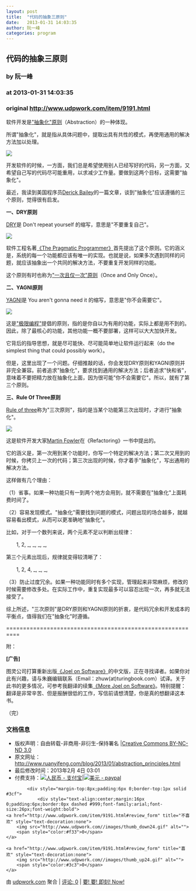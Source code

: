 ```yaml
---
layout: post
title:  "代码的抽象三原则"
date:   2013-01-31 14:03:35
author: 阮一峰
categories: program
---
```


## 代码的抽象三原则
### by 阮一峰
### at 2013-01-31 14:03:35
### original <http://www.udpwork.com/item/9191.html>

<p>软件开发是<a href="http://en.wikipedia.org/wiki/Abstraction_principle_(computer_programming)">&quot;抽象化&quot;原则</a>（Abstraction）的一种体现。</p>
<p>所谓&quot;抽象化&quot;，就是指从具体问题中，提取出具有共性的模式，再使用通用的解决方法加以处理。</p>
<p><img src="http://image.beekka.com/blog/201301/bg2013013105.jpg"></p>
<p>开发软件的时候，一方面，我们总是希望使用别人已经写好的代码，另一方面，又希望自己写的代码尽可能重用，以求减少工作量。要做到这两个目标，这需要&quot;抽象化&quot;。</p>
<p>最近，我读到美国程序员<a href="http://lostechies.com/derickbailey/2012/10/31/abstraction-the-rule-of-three/">Derick Bailey</a>的一篇文章，谈到&quot;抽象化&quot;应该遵循的三个原则，觉得很有启发。</p>
<p><strong>一、DRY原则</strong>
</p>
<p><a href="http://en.wikipedia.org/wiki/Don%27t_repeat_yourself">DRY</a>是 Don&#39;t repeat yourself 的缩写，意思是&quot;不要重复自己&quot;。</p>
<p><img src="http://image.beekka.com/blog/201301/bg2013013102.jpg"></p>
<p>软件工程名著<a href="http://en.wikipedia.org/wiki/The_Pragmatic_Programmer">《The Pragmatic Programmer》</a>首先提出了这个原则。它的涵义是，系统的每一个功能都应该有唯一的实现。也就是说，如果多次遇到同样的问题，就应该抽象出一个共同的解决方法，不要重复开发同样的功能。</p>
<p>这个原则有时也称为<a href="http://zh.wikipedia.org/wiki/%E4%B8%80%E6%AC%A1%E4%B8%94%E4%BB%85%E4%B8%80%E6%AC%A1">&quot;一次且仅一次&quot;原则</a>（Once and Only Once）。</p>
<p><strong>二、YAGNI原则</strong>
</p>
<p><a href="http://en.wikipedia.org/wiki/You_ain&#39;t_gonna_need_it">YAGNI</a>是 You aren&#39;t gonna need it 的缩写，意思是&quot;你不会需要它&quot;。</p>
<p><img src="http://image.beekka.com/blog/201301/bg2013013103.jpg"></p>
<p>这是<a href="http://en.wikipedia.org/wiki/Extreme_programming">&quot;极限编程&quot;</a>提倡的原则，指的是你自以为有用的功能，实际上都是用不到的。因此，除了最核心的功能，其他功能一概不要部署，这样可以大大加快开发。</p>
<p>它背后的指导思想，就是尽可能快、尽可能简单地让软件运行起来（do the simplest thing that could possibly work）。</p>
<p>但是，这里出现了一个问题。仔细推敲的话，你会发现DRY原则和YAGNI原则并非完全兼容。前者追求&quot;抽象化&quot;，要求找到通用的解决方法；后者追求&quot;快和省&quot;，意味着不要把精力放在抽象化上面，因为很可能&quot;你不会需要它&quot;。所以，就有了第三个原则。</p>
<p><strong>三、Rule Of Three原则</strong>
</p>
<p><a href="http://en.wikipedia.org/wiki/Rule_of_three_(computer_programming)">Rule of three</a>称为&quot;三次原则&quot;，指的是当某个功能第三次出现时，才进行&quot;抽象化&quot;。</p>
<p><img src="http://image.beekka.com/blog/201301/bg2013013104.jpg"></p>
<p>这是软件开发大家<a href="http://en.wikipedia.org/wiki/Martin_Fowler">Martin Fowler</a>在《Refactoring》一书中提出的。</p>
<p>它的涵义是，第一次用到某个功能时，你写一个特定的解决方法；第二次又用到的时候，你拷贝上一次的代码；第三次出现的时候，你才着手&quot;抽象化&quot;，写出通用的解决方法。</p>
<p>这样做有几个理由：</p>
<p>（1）省事。如果一种功能只有一到两个地方会用到，就不需要在&quot;抽象化&quot;上面耗费时间了。</p>
<p>（2）容易发现模式。&quot;抽象化&quot;需要找到问题的模式，问题出现的场合越多，就越容易看出模式，从而可以更准确地&quot;抽象化&quot;。</p>
<p>比如，对于一个数列来说，两个元素不足以判断出规律：</p>
<p>　　1, 2, _, _, _, _,</p>
<p>第三个元素出现后，规律就变得较清晰了：</p>
<p>　　1, 2, 4, _, _, _,</p>
<p>（3）防止过度冗余。如果一种功能同时有多个实现，管理起来非常麻烦，修改的时候需要修改多处。在实际工作中，重复实现最多可以容忍出现一次，再多就无法接受了。</p>
<p>综上所述，&quot;三次原则&quot;是DRY原则和YAGNI原则的折衷，是代码冗余和开发成本的平衡点，值得我们在&quot;抽象化&quot;时遵循。</p>
<p>==========================================================</p>
<p>附：</p>
<p><strong>[广告]</strong>
</p>
<p>图灵公司打算重新出版<a href="http://www.amazon.com/Joel-Software-Occasionally-Developers-Designers/dp/1590593898/">《Joel on Software》</a>的中文版，正在寻找译者。如果你对此有兴趣，请与朱巍编辑联系（Email：zhuw(at)turingbook.com）试译。关于此书的更多情况，可参考我翻译的续集<a href="http://www.ruanyifeng.com/docs/mjos/">《More Joel on Software》</a>。特别提醒：翻译是非常辛苦、但是报酬很低的工作，写信前请想清楚，你是真的想翻译这本书。</p>
<p>（完）</p>
<div><h3>文档信息</h3>
<ul><li>版权声明：自由转载-非商用-非衍生-保持署名 |<a href="http://creativecommons.org/licenses/by-nc-nd/3.0/deed.zh">Creative Commons BY-NC-ND 3.0</a></li>
<li>原文网址：<a href="http://www.ruanyifeng.com/blog/2013/01/abstraction_principles.html">http://www.ruanyifeng.com/blog/2013/01/abstraction_principles.html</a></li>
<li>最后修改时间：2013年2月 4日 03:01</li>
<li>付费支持：<a href="https://me.alipay.com/ruanyf"><img src="http://www.ruanyifeng.com/blog/images/rmb_32.png" alt="人民币 - 支付宝"></a>|<a href="https://www.paypal.com/cgi-bin/webscr?cmd=_xclick&amp;business=yifeng.ruan@gmail.com&amp;currency_code=USD&amp;amount=0.99&amp;return=http://www.ruanyifeng.com/thank.html&amp;item_name=Ruan%20YiFeng&#39;s%20Blog&amp;undefined_quantity=1&amp;no_note=0"><img src="http://www.ruanyifeng.com/blog/images/dollar_32.png" alt="美元 - paypal"></a></li>
</ul>
</div>
<div></div>

			<div style="margin-top:8px;padding:6px 0;border-top:1px solid #3cf">
				<div style="text-align:center;margin:16px 0;padding:6px;border:0px dashed #999;font-family:arial;font-size:26px;font-weight:bold">
	<a href="http://www.udpwork.com/item/9191.html#review_form" title="不喜欢" style="text-decoration:none">
		<img src="http://www.udpwork.com//images/thumb_down24.gif" alt="">
		<span style="color:#f33">0</span>
	</a>
	   
	<a href="http://www.udpwork.com/item/9191.html#review_form" title="喜欢" style="text-decoration:none">
		<img src="http://www.udpwork.com//images/thumb_up24.gif" alt="">
		<span style="color:#3c3">0</span>
	</a>
</div>				<p>
					由 <a href="http://www.udpwork.com/">udpwork.com</a> 聚合
					|
					<a href="http://www.udpwork.com/item/9191.html#reviews">评论: 0</a>
					|
					<a href="http://www.jikenow.com/">要! 要! 即刻! Now!</a>
				</p>
			</div>